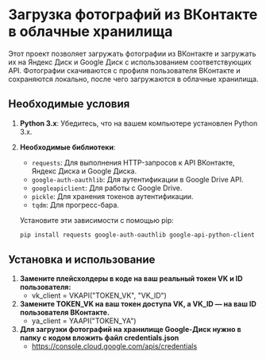 # Загрузка фотографий из ВКонтакте в облачные хранилища

Этот проект позволяет загружать фотографии из ВКонтакте и загружать их на Яндекс Диск и Google Диск с использованием соответствующих API. Фотографии скачиваются с профиля пользователя ВКонтакте и сохраняются локально, после чего загружаются в облачные хранилища.

## Необходимые условия

1. **Python 3.x**: Убедитесь, что на вашем компьютере установлен Python 3.x.
2. **Необходимые библиотеки**:
   - `requests`: Для выполнения HTTP-запросов к API ВКонтакте, Яндекс Диска и Google Диска.
   - `google-auth-oauthlib`: Для аутентификации в Google Drive API.
   - `googleapiclient`: Для работы с Google Drive.
   - `pickle`: Для хранения токенов аутентификации.
   - `tqdm`: Для прогресс-бара.

   Установите эти зависимости с помощью pip:

   ```bash
   pip install requests google-auth-oauthlib google-api-python-client

## Установка и использование
1. **Замените плейсхолдеры в коде на ваш реальный токен VK и ID пользователя:**
   - vk_client = VKAPI("TOKEN_VK", "VK_ID")
2. **Замените TOKEN_VK на ваш токен доступа VK, а VK_ID — на ваш ID пользователя ВКонтакте.**
   - ya_client = YAAPI("TOKEN_YA")
3. **Для загрузки фотографий на хранилище Google-Диск нужно в папку с кодом вложить файл credentials.json**
   - https://console.cloud.google.com/apis/credentials